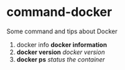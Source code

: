 # command-docker
Some command and tips about Docker


1. docker info **docker information**
2. **docker version** *docker version*
3. **docker ps** *status the container*
